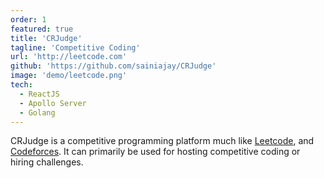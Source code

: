 ```yaml
---
order: 1
featured: true
title: 'CRJudge'
tagline: 'Competitive Coding'
url: 'http://leetcode.com'
github: 'https://github.com/sainiajay/CRJudge'
image: 'demo/leetcode.png'
tech:
  - ReactJS
  - Apollo Server
  - Golang
---
```


CRJudge is a competitive programming platform much like [Leetcode](https://leetcode.com/), and [Codeforces](https://codeforces.com/). It can primarily be used for hosting competitive coding or hiring challenges.